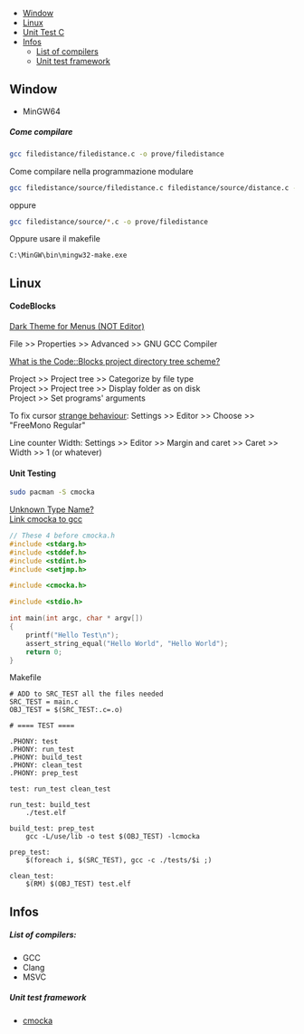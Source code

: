 
- [Window](https://github.com/Jakkins/C_for_newbie/blob/master/fileMD/Setup%20Environment.md#window)
- [Linux](https://github.com/Jakkins/C_for_newbie/blob/master/fileMD/Setup%20Environment.md#linux)
- [Unit Test C](https://stackoverflow.com/questions/65820/unit-testing-c-code)
- [Infos](https://github.com/Jakkins/C_for_newbie/blob/master/fileMD/Setup%20Environment.md#infos)
	- [List of compilers](https://github.com/Jakkins/C_for_newbie/blob/master/fileMD/Setup%20Environment.md#list-of-compilers)
	- [Unit test framework](https://github.com/Jakkins/C_for_newbie/blob/master/fileMD/Setup%20Environment.md#unit-test-framework)

## Window

- MinGW64

##### Come compilare
```bash
gcc filedistance/filedistance.c -o prove/filedistance
```
Come compilare nella programmazione modulare
```bash
gcc filedistance/source/filedistance.c filedistance/source/distance.c -o prove/filedistance
```
oppure
```bash
gcc filedistance/source/*.c -o prove/filedistance 
```
Oppure usare il makefile
```
C:\MinGW\bin\mingw32-make.exe
```

## Linux

#### CodeBlocks

[Dark Theme for Menus (NOT Editor)](https://askubuntu.com/questions/630893/set-dark-theme-for-menubar-etc-not-editor-codeblocks)

File >> Properties >> Advanced >> GNU GCC Compiler

[What is the Code::Blocks project directory tree scheme?](https://stackoverflow.com/questions/21273755/what-is-the-codeblocks-project-directory-tree-scheme)

Project >> Project tree >> Categorize by file type
<br>Project >> Project tree >> Display folder as on disk
<br>Project >> Set programs' arguments

To fix cursor [strange behaviour](http://forums.codeblocks.org/index.php?topic=15812.0): Settings >> Editor >> Choose >> "FreeMono Regular"

Line counter Width: Settings >> Editor >> Margin and caret >> Caret >> Width >> 1 (or whatever)

#### Unit Testing
```bash
sudo pacman -S cmocka 
```
[Unknown Type Name?](https://stackoverflow.com/questions/55614090/cmockery-compilation-unknown-type-name-jmp-buf)
<br>[Link cmocka to gcc](https://stackoverflow.com/questions/33260973/how-do-i-link-with-cmocka)
```c
// These 4 before cmocka.h
#include <stdarg.h>
#include <stddef.h>
#include <stdint.h>
#include <setjmp.h>

#include <cmocka.h>

#include <stdio.h>

int main(int argc, char * argv[])
{
    printf("Hello Test\n");
    assert_string_equal("Hello World", "Hello World");
    return 0;
}
```
Makefile
```
# ADD to SRC_TEST all the files needed
SRC_TEST = main.c
OBJ_TEST = $(SRC_TEST:.c=.o)

# ==== TEST ====

.PHONY: test
.PHONY: run_test
.PHONY: build_test
.PHONY: clean_test
.PHONY: prep_test

test: run_test clean_test

run_test: build_test
	./test.elf

build_test: prep_test
	gcc -L/use/lib -o test $(OBJ_TEST) -lcmocka

prep_test: 
	$(foreach i, $(SRC_TEST), gcc -c ./tests/$i ;)

clean_test:
	$(RM) $(OBJ_TEST) test.elf
```
## Infos

##### List of compilers:
- GCC
- Clang
- MSVC
##### Unit test framework 
- [cmocka](https://www.youtube.com/watch?v=GYBtduwyhaM)
